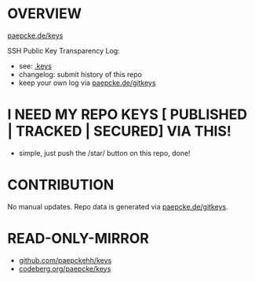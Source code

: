 # OVERVIEW 

[paepcke.de/keys](https://paepcke.de/keys)

SSH Public Key Transparency Log:

- see: [.keys](/keys)
- changelog: submit history of this repo
- keep your own log via [paepcke.de/gitkeys](https://paepcke.de/gitkeys)

# I NEED MY REPO KEYS [ PUBLISHED | TRACKED | SECURED]  VIA THIS! 

- simple, just push the /star/ button on this repo, done!

# CONTRIBUTION

No manual updates.
Repo data is generated via [paepcke.de/gitkeys](https://paepcke.de/gitkeys).

# READ-ONLY-MIRROR

* [github.com/paepckehh/keys](https://github.com/paepckehh/keys)
* [codeberg.org/paepcke/keys](https://codeberg.org/paepcke/keys)

